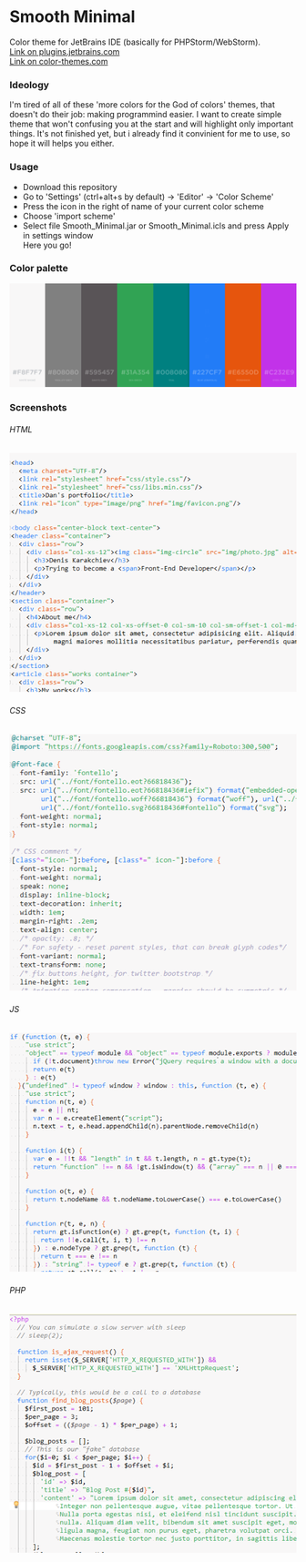 # Smooth Minimal
Color theme for JetBrains IDE (basically for PHPStorm/WebStorm).    
[Link on plugins.jetbrains.com](https://plugins.jetbrains.com/plugin/12117-smooth-minimal-color-scheme)     
[Link on color-themes.com](http://color-themes.com/?view=theme&id=5c8f7cc644b9d11a00b8dbf4)

### Ideology

I'm tired of all of these 'more colors for the God of colors' themes, that doesn't do their job: making programmind easier. 
I want to create simple theme that won't confusing you at the start and will highlight only important things. 
It's not finished yet, but i already find it convinient for me to use, so hope it will helps you either.

### Usage
- Download this repository    
- Go to 'Settings' (ctrl+alt+s by default) -> 'Editor' -> 'Color Scheme'  
- Press the icon in the right of name of your current color scheme    
- Choose 'import scheme'  
- Select file Smooth_Minimal.jar or Smooth_Minimal.icls and press Apply in settings window   
Here you go!    


### Color palette

![Alt text](https://github.com/DenisKarakchiev/-Smooth_Minimal-/blob/master/Color_palette.png?raw=true)

### Screenshots

###### HTML

![Alt text](https://github.com/DenisKarakchiev/-Smooth_Minimal-/blob/master/screen_html.png?raw=true)
-
###### CSS

![Alt text](https://github.com/DenisKarakchiev/-Smooth_Minimal-/blob/master/screen_css.png?raw=true)
-

###### JS

![Alt text](https://github.com/DenisKarakchiev/-Smooth_Minimal-/blob/master/screen_js.png?raw=true)
-

###### PHP

![Alt text](https://github.com/DenisKarakchiev/-Smooth_Minimal-/blob/master/screen_php.png?raw=true)
-

